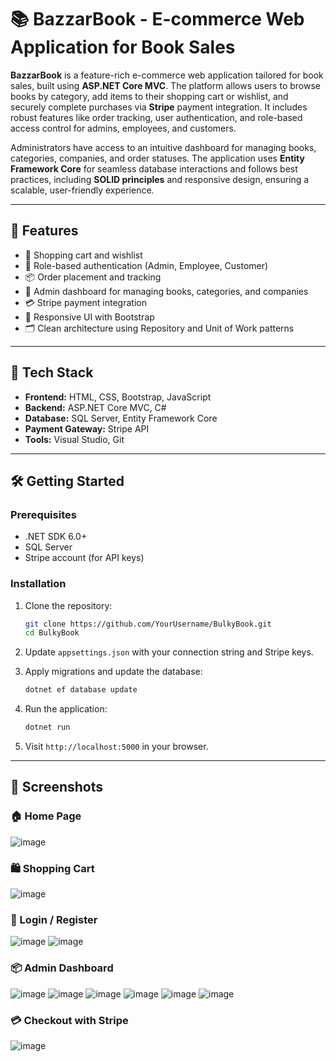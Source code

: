 
# 📚 BazzarBook - E-commerce Web Application for Book Sales

**BazzarBook** is a feature-rich e-commerce web application tailored for book sales, built using **ASP.NET Core MVC**. The platform allows users to browse books by category, add items to their shopping cart or wishlist, and securely complete purchases via **Stripe** payment integration. It includes robust features like order tracking, user authentication, and role-based access control for admins, employees, and customers.

Administrators have access to an intuitive dashboard for managing books, categories, companies, and order statuses. The application uses **Entity Framework Core** for seamless database interactions and follows best practices, including **SOLID principles** and responsive design, ensuring a scalable, user-friendly experience.

---

## 🚀 Features

- 🛒 Shopping cart and wishlist
- 🔐 Role-based authentication (Admin, Employee, Customer)
- 📦 Order placement and tracking
- 🧾 Admin dashboard for managing books, categories, and companies
- 💳 Stripe payment integration
- 📱 Responsive UI with Bootstrap
- 🗂️ Clean architecture using Repository and Unit of Work patterns

---

## 🧰 Tech Stack

- **Frontend:** HTML, CSS, Bootstrap, JavaScript
- **Backend:** ASP.NET Core MVC, C#
- **Database:** SQL Server, Entity Framework Core
- **Payment Gateway:** Stripe API
- **Tools:** Visual Studio, Git

---

## 🛠️ Getting Started

### Prerequisites

- .NET SDK 6.0+
- SQL Server
- Stripe account (for API keys)

### Installation

1. Clone the repository:
   ```bash
   git clone https://github.com/YourUsername/BulkyBook.git
   cd BulkyBook
   ```

2. Update `appsettings.json` with your connection string and Stripe keys.

3. Apply migrations and update the database:
   ```bash
   dotnet ef database update
   ```

4. Run the application:
   ```bash
   dotnet run
   ```

5. Visit `http://localhost:5000` in your browser.

---

## 📸 Screenshots

### 🏠 Home Page  

![image](https://github.com/user-attachments/assets/3c9614c3-976a-4ffc-b7b9-23bd5eb6766e)


### 🛍️ Shopping Cart  

![image](https://github.com/user-attachments/assets/983f68f8-538d-4daa-960d-4ed40c5cdfb9)

### 🔐 Login / Register  

![image](https://github.com/user-attachments/assets/907ab2c8-f5fa-40ef-bd6a-4282021f7548)
![image](https://github.com/user-attachments/assets/1652c858-e856-4f81-9d0f-fcbe7ab44369)

### 📦 Admin Dashboard  
![image](https://github.com/user-attachments/assets/8e34415d-c8fa-43dc-a548-79558807bdfa)
![image](https://github.com/user-attachments/assets/0e7d84ff-7bcd-4a5d-938a-b6a0498a9e7a)
![image](https://github.com/user-attachments/assets/1e073856-3031-44f6-89b0-9ef0af766da1)
![image](https://github.com/user-attachments/assets/095bd196-07f8-4f60-a9b0-59ceafa9fd02)
![image](https://github.com/user-attachments/assets/06746707-0082-4f0f-a03e-8892b2612fcd)
![image](https://github.com/user-attachments/assets/a5bd37f0-e768-4b68-ad90-fb3e7258b467)

### 💳 Checkout with Stripe  

![image](https://github.com/user-attachments/assets/388d6f99-e0b1-4aed-b049-2d32dad6d7c5)


